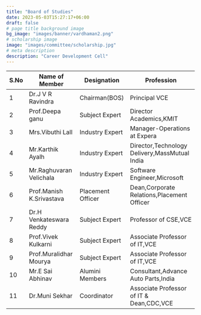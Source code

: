 ```yaml
---
title: "Board of Studies"
date: 2023-05-03T15:27:17+06:00
draft: false
# page title background image
bg_image: "images/banner/vardhaman2.png"
# scholarship image
image: "images/committee/scholarship.jpg"
# meta description
description: "Career Development Cell"
---
```


| S.No | Name of Member           | Designation        | Profession                                                                               |
| ---- | ------------------------ | ------------------ | ---------------------------------------------------------------------------------------- |
| 1    | Dr.J V R Ravindra        | Chairman(BOS)      | Principal VCE                                                                            |
| 2    | Prof.Deepa ganu          | Subject Expert     | Director Academics,KMIT                                                                  |
| 3    | Mrs.Vibuthi Lall         | Industry Expert    | Manager-Operations at Expera                                                             |
| 4    | Mr.Karthik Ayalh         | Industry Expert    | Director,Technology Delivery,MassMutual India                                            |
| 5    | Mr.Raghuvaran Velichala  | Industry Expert    | Software Engineer,Microsoft                                                              |
| 6    | Prof.Manish K.Srivastava | Placement Officer  | Dean,Corporate Relations,Placement Officer                                               |
| 7    | Dr.H Venkateswara Reddy  | Subject Expert     | Professor of CSE,VCE                                                                     |
| 8    | Prof.Vivek Kulkarni      | Subject Expert     | Associate Professor of IT,VCE                                                            |
| 9    | Prof.Muralidhar Mourya   | Subject Expert     | Associate Professor of IT,VCE                                                            |
| 10   | Mr.E Sai Abhinav         |  Alumini Members   | Consultant,Advance Auto Parts,India                                                      |
| 11    | Dr.Muni Sekhar          | Coordinator        | Associate Professor of IT & Dean,CDC,VCE                                                 |
